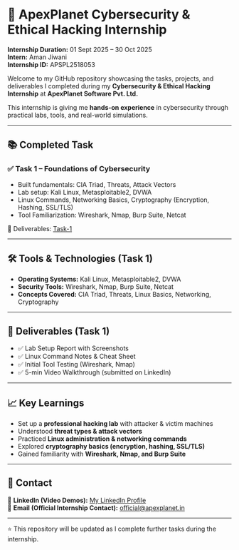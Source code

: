 # 🚀 ApexPlanet Cybersecurity & Ethical Hacking Internship  
**Internship Duration:** 01 Sept 2025 – 30 Oct 2025  
**Intern:** Aman Jiwani  
**Internship ID:** APSPL2518053  

Welcome to my GitHub repository showcasing the tasks, projects, and deliverables I completed during my **Cybersecurity & Ethical Hacking Internship** at **ApexPlanet Software Pvt. Ltd.**  

This internship is giving me **hands-on experience** in cybersecurity through practical labs, tools, and real-world simulations.  

---

## 📚 Completed Task  

### ✅ **Task 1 – Foundations of Cybersecurity**  
- Built fundamentals: CIA Triad, Threats, Attack Vectors  
- Lab setup: Kali Linux, Metasploitable2, DVWA  
- Linux Commands, Networking Basics, Cryptography (Encryption, Hashing, SSL/TLS)  
- Tool Familiarization: Wireshark, Nmap, Burp Suite, Netcat  

📂 Deliverables: [Task-1](./Task-1_Foundations-of-Cybersecurity)  

---

## 🛠️ Tools & Technologies (Task 1)  
- **Operating Systems:** Kali Linux, Metasploitable2, DVWA  
- **Security Tools:** Wireshark, Nmap, Burp Suite, Netcat  
- **Concepts Covered:** CIA Triad, Threats, Linux Basics, Networking, Cryptography  

---

## 📜 Deliverables (Task 1)  
- ✅ Lab Setup Report with Screenshots  
- ✅ Linux Command Notes & Cheat Sheet  
- ✅ Initial Tool Testing (Wireshark, Nmap)  
- ✅ 5-min Video Walkthrough (submitted on LinkedIn)  

---

## 📈 Key Learnings  
- Set up a **professional hacking lab** with attacker & victim machines  
- Understood **threat types & attack vectors**  
- Practiced **Linux administration & networking commands**  
- Explored **cryptography basics (encryption, hashing, SSL/TLS)**  
- Gained familiarity with **Wireshark, Nmap, and Burp Suite**  

---

## 📧 Contact  
🔗 **LinkedIn (Video Demos):** [My LinkedIn Profile](#)  
📩 **Email (Official Internship Contact):** official@apexplanet.in  

---

⭐ This repository will be updated as I complete further tasks during the internship.  

